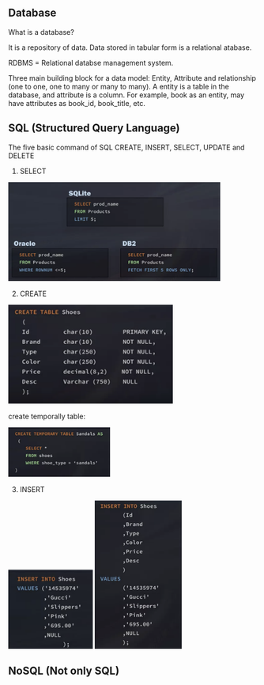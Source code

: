## Database
What is a database?

It is a repository of data. Data stored in tabular form is a relational atabase.

RDBMS = Relational databse management system. 

Three main building block for a data model: Entity, Attribute and relationship (one to one, one to many or many to many).
A entity is a table in the database, and attribute is a column. For example, book as an entity, may have attributes as book_id, book_title, etc.

## SQL (Structured Query Language)
The five basic command of SQL CREATE, INSERT, SELECT, UPDATE and DELETE

1. SELECT

<img src = images/SQL_limit.png height = 200>

2. CREATE
<img src = images/SQL_create.png height = 200>

create temporally table:

<img src = images/SQL_temp_table.png height = 100>

3. INSERT
<img src = images/SQL_insert1.png height = 160>
<img src = images/SQL_insert2.png height = 300>


## NoSQL (Not only SQL)





